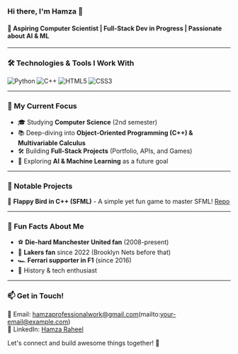 ### Hi there, I'm Hamza 👋

#### 🚀 Aspiring Computer Scientist | Full-Stack Dev in Progress | Passionate about AI & ML

---

### 🛠️ Technologies & Tools I Work With

![Python](https://img.shields.io/badge/Python-%233776AB.svg?style=flat&logo=python&logoColor=white)
![C++](https://img.shields.io/badge/C++-%2300599C.svg?style=flat&logo=c%2B%2B&logoColor=white)
![HTML5](https://img.shields.io/badge/HTML5-%23E34F26.svg?style=flat&logo=html5&logoColor=white)
![CSS3](https://img.shields.io/badge/CSS3-%231572B6.svg?style=flat&logo=css3&logoColor=white)

---

### 🎯 My Current Focus
- 🎓 Studying **Computer Science** (2nd semester)
- 📚 Deep-diving into **Object-Oriented Programming (C++) & Multivariable Calculus**
- 🛠️ Building **Full-Stack Projects** (Portfolio, APIs, and Games)
- 🌟 Exploring **AI & Machine Learning** as a future goal

---

### 📂 Notable Projects
🚀 **Flappy Bird in C++ (SFML)** - A simple yet fun game to master SFML! [Repo](#)  

---

### 📌 Fun Facts About Me
- ⚽ **Die-hard Manchester United fan** (2008-present)
- 🏀 **Lakers fan** since 2022 (Brooklyn Nets before that)
- 🏎️ **Ferrari supporter in F1** (since 2016)
- 📖 History & tech enthusiast

---

### 📫 Get in Touch!
📧 Email: hamzaprofessionalwork@gmail.com(mailto:your-email@example.com)  
🔗 LinkedIn: [Hamza Raheel](https://www.linkedin.com/in/hamza-raheel-829001319/)  

Let's connect and build awesome things together! 🚀
